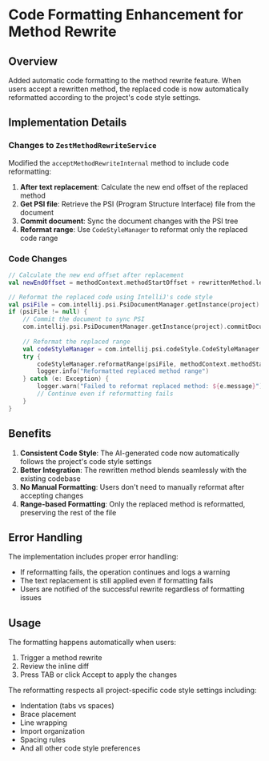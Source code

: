 # Code Formatting Enhancement for Method Rewrite

## Overview

Added automatic code formatting to the method rewrite feature. When users accept a rewritten method, the replaced code is now automatically reformatted according to the project's code style settings.

## Implementation Details

### Changes to `ZestMethodRewriteService`

Modified the `acceptMethodRewriteInternal` method to include code reformatting:

1. **After text replacement**: Calculate the new end offset of the replaced method
2. **Get PSI file**: Retrieve the PSI (Program Structure Interface) file from the document
3. **Commit document**: Sync the document changes with the PSI tree
4. **Reformat range**: Use `CodeStyleManager` to reformat only the replaced code range

### Code Changes

```kotlin
// Calculate the new end offset after replacement
val newEndOffset = methodContext.methodStartOffset + rewrittenMethod.length

// Reformat the replaced code using IntelliJ's code style
val psiFile = com.intellij.psi.PsiDocumentManager.getInstance(project).getPsiFile(document)
if (psiFile != null) {
    // Commit the document to sync PSI
    com.intellij.psi.PsiDocumentManager.getInstance(project).commitDocument(document)
    
    // Reformat the replaced range
    val codeStyleManager = com.intellij.psi.codeStyle.CodeStyleManager.getInstance(project)
    try {
        codeStyleManager.reformatRange(psiFile, methodContext.methodStartOffset, newEndOffset)
        logger.info("Reformatted replaced method range")
    } catch (e: Exception) {
        logger.warn("Failed to reformat replaced method: ${e.message}")
        // Continue even if reformatting fails
    }
}
```

## Benefits

1. **Consistent Code Style**: The AI-generated code now automatically follows the project's code style settings
2. **Better Integration**: The rewritten method blends seamlessly with the existing codebase
3. **No Manual Formatting**: Users don't need to manually reformat after accepting changes
4. **Range-based Formatting**: Only the replaced method is reformatted, preserving the rest of the file

## Error Handling

The implementation includes proper error handling:
- If reformatting fails, the operation continues and logs a warning
- The text replacement is still applied even if formatting fails
- Users are notified of the successful rewrite regardless of formatting issues

## Usage

The formatting happens automatically when users:
1. Trigger a method rewrite
2. Review the inline diff
3. Press TAB or click Accept to apply the changes

The reformatting respects all project-specific code style settings including:
- Indentation (tabs vs spaces)
- Brace placement
- Line wrapping
- Import organization
- Spacing rules
- And all other code style preferences

